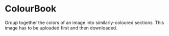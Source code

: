 # ColourBook
Group together the colors of an image into similarly-coloured sections. This image has to be uploaded first and then downloaded.
